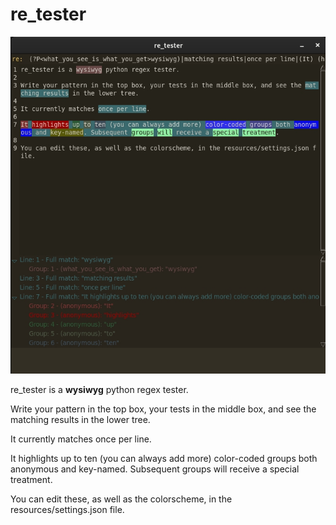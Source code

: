 # re_tester

![](https://github.com/tfari/re_tester/blob/main/image.jpg)


re_tester is a **wysiwyg** python regex tester.

Write your pattern in the top box, your tests in the middle box, and see the matching results in the lower tree.

It currently matches once per line.

It highlights up to ten (you can always add more) color-coded groups both anonymous and key-named. Subsequent groups 
will receive a special treatment.

You can edit these, as well as the colorscheme, in the resources/settings.json file.